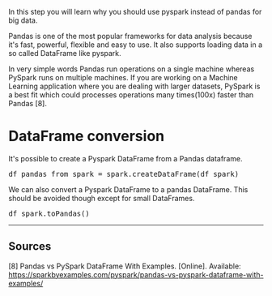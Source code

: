 In this step you will learn why you should use pyspark instead of pandas for big data.

Pandas is one of the most popular frameworks for data analysis because it's fast, powerful, flexible and easy to use.  It also supports loading data in a so called DataFrame like pyspark.

In very simple words Pandas run operations on a single machine whereas PySpark runs on multiple machines. If you are working on a Machine Learning application where you are dealing with larger datasets, PySpark is a best fit which could processes operations many times(100x) faster than Pandas [8].

# DataFrame conversion

It's possible to create a Pyspark DataFrame from a Pandas dataframe.

<pre class="file" data-filename="script.py" data-target="insert" data-marker='df.filter((df.Income>=70000) & (df.Gender=="Female")).show()'>
df_pandas_from_spark = spark.createDataFrame(df_spark)
</pre>

We can also convert a Pyspark DataFrame to a pandas DataFrame. This should be avoided though except for small DataFrames. 

<pre class="file" data-filename="script.py" data-target="insert" data-marker='df_pandas_from_spark = spark.createDataFrame(df_spark)'>
df_spark.toPandas()
</pre>

---

## Sources

[8] Pandas vs PySpark DataFrame With Examples. [Online]. Available: https://sparkbyexamples.com/pyspark/pandas-vs-pyspark-dataframe-with-examples/
